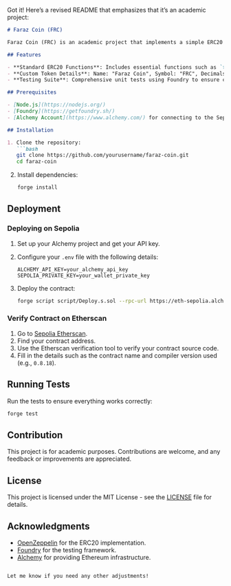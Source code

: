 Got it! Here’s a revised README that emphasizes that it’s an academic project:

```markdown
# Faraz Coin (FRC)

Faraz Coin (FRC) is an academic project that implements a simple ERC20 token on the Ethereum blockchain. This project is designed to enhance understanding of the ERC20 standard and blockchain technology through practical implementation and testing.

## Features

- **Standard ERC20 Functions**: Includes essential functions such as `transfer`, `balanceOf`, and `allowance`.
- **Custom Token Details**: Name: "Faraz Coin", Symbol: "FRC", Decimals: 18.
- **Testing Suite**: Comprehensive unit tests using Foundry to ensure contract functionality.

## Prerequisites

- [Node.js](https://nodejs.org/)
- [Foundry](https://getfoundry.sh/)
- [Alchemy Account](https://www.alchemy.com/) for connecting to the Sepolia testnet.

## Installation

1. Clone the repository:
   ```bash
   git clone https://github.com/yourusername/faraz-coin.git
   cd faraz-coin
   ```

2. Install dependencies:
   ```bash
   forge install
   ```

## Deployment

### Deploying on Sepolia

1. Set up your Alchemy project and get your API key.
2. Configure your `.env` file with the following details:
   ```
   ALCHEMY_API_KEY=your_alchemy_api_key
   SEPOLIA_PRIVATE_KEY=your_wallet_private_key
   ```

3. Deploy the contract:
   ```bash
   forge script script/Deploy.s.sol --rpc-url https://eth-sepolia.alchemyapi.io/v2/your_alchemy_api_key --private-key your_wallet_private_key
   ```

### Verify Contract on Etherscan

1. Go to [Sepolia Etherscan](https://sepolia.etherscan.io/).
2. Find your contract address.
3. Use the Etherscan verification tool to verify your contract source code.
4. Fill in the details such as the contract name and compiler version used (e.g., `0.8.18`).

## Running Tests

Run the tests to ensure everything works correctly:
```bash
forge test
```

## Contribution

This project is for academic purposes. Contributions are welcome, and any feedback or improvements are appreciated.

## License

This project is licensed under the MIT License - see the [LICENSE](LICENSE) file for details.

## Acknowledgments

- [OpenZeppelin](https://openzeppelin.com/contracts/) for the ERC20 implementation.
- [Foundry](https://book.getfoundry.sh/) for the testing framework.
- [Alchemy](https://www.alchemy.com/) for providing Ethereum infrastructure.

```

Let me know if you need any other adjustments!